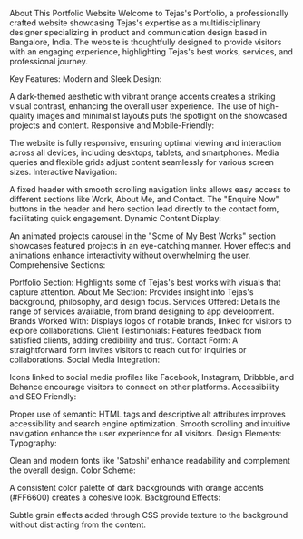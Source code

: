 About This Portfolio Website
Welcome to Tejas's Portfolio, a professionally crafted website showcasing Tejas's expertise as a multidisciplinary designer specializing in product and communication design based in Bangalore, India. The website is thoughtfully designed to provide visitors with an engaging experience, highlighting Tejas's best works, services, and professional journey.

Key Features:
Modern and Sleek Design:

A dark-themed aesthetic with vibrant orange accents creates a striking visual contrast, enhancing the overall user experience.
The use of high-quality images and minimalist layouts puts the spotlight on the showcased projects and content.
Responsive and Mobile-Friendly:

The website is fully responsive, ensuring optimal viewing and interaction across all devices, including desktops, tablets, and smartphones.
Media queries and flexible grids adjust content seamlessly for various screen sizes.
Interactive Navigation:

A fixed header with smooth scrolling navigation links allows easy access to different sections like Work, About Me, and Contact.
The "Enquire Now" buttons in the header and hero section lead directly to the contact form, facilitating quick engagement.
Dynamic Content Display:

An animated projects carousel in the "Some of My Best Works" section showcases featured projects in an eye-catching manner.
Hover effects and animations enhance interactivity without overwhelming the user.
Comprehensive Sections:

Portfolio Section: Highlights some of Tejas's best works with visuals that capture attention.
About Me Section: Provides insight into Tejas's background, philosophy, and design focus.
Services Offered: Details the range of services available, from brand designing to app development.
Brands Worked With: Displays logos of notable brands, linked for visitors to explore collaborations.
Client Testimonials: Features feedback from satisfied clients, adding credibility and trust.
Contact Form: A straightforward form invites visitors to reach out for inquiries or collaborations.
Social Media Integration:

Icons linked to social media profiles like Facebook, Instagram, Dribbble, and Behance encourage visitors to connect on other platforms.
Accessibility and SEO Friendly:

Proper use of semantic HTML tags and descriptive alt attributes improves accessibility and search engine optimization.
Smooth scrolling and intuitive navigation enhance the user experience for all visitors.
Design Elements:
Typography:

Clean and modern fonts like 'Satoshi' enhance readability and complement the overall design.
Color Scheme:

A consistent color palette of dark backgrounds with orange accents (#FF6600) creates a cohesive look.
Background Effects:

Subtle grain effects added through CSS provide texture to the background without distracting from the content.

